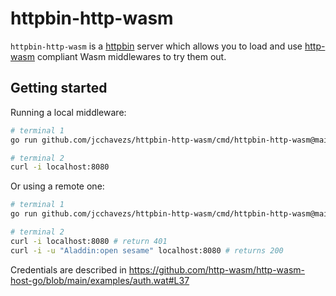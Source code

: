 # httpbin-http-wasm

`httpbin-http-wasm` is a [httpbin](https://httpbingo.org/) server which allows you to load and use [http-wasm](https://http-wasm.io) compliant Wasm middlewares to try them out.

## Getting started

Running a local middleware:

```bash
# terminal 1
go run github.com/jcchavezs/httpbin-http-wasm/cmd/httpbin-http-wasm@main --middleware my-middleware.wasm

# terminal 2
curl -i localhost:8080
```

Or using a remote one:

```bash
# terminal 1
go run github.com/jcchavezs/httpbin-http-wasm/cmd/httpbin-http-wasm@main --middleware https://github.com/http-wasm/http-wasm-host-go/raw/main/examples/auth.wasm

# terminal 2
curl -i localhost:8080 # return 401
curl -i -u "Aladdin:open sesame" localhost:8080 # returns 200
```

Credentials are described in <https://github.com/http-wasm/http-wasm-host-go/blob/main/examples/auth.wat#L37>
